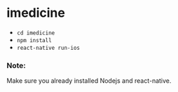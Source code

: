 # imedicine

- `cd imedicine`
- `npm install`
- `react-native run-ios`

### Note:
Make sure you already installed Nodejs and react-native.
